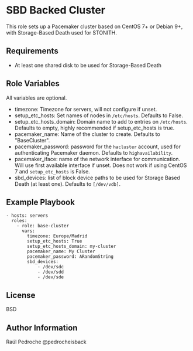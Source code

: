 SBD Backed Cluster
==================

This role sets up a Pacemaker cluster based on CentOS 7+ or Debian 9+,
with Storage-Based Death used for STONITH.

Requirements
------------

* At least one shared disk to be used for Storage-Based Death

Role Variables
--------------
All variables are optional.

* timezone: Timezone for servers, will not configure if unset.
* setup_etc_hosts: Set names of nodes in `/etc/hosts`. Defaults to
  False.
* setup_etc_hosts_domain: Domain name to add to entries on
  `/etc/hosts`. Defaults to empty, highly recommended if
  setup_etc_hosts is true.
* pacemaker_name: Name of the cluster to create. Defaults to
  "BaseCluster".
* pacemaker_password: password for the `hacluster` account, used for
  authenticating Pacemaker daemon. Defaults to `highavailability`.
* pacemaker_iface: name of the network interface for communication.
  Will use first available interface if unset. Does not work if using
  CentOS 7 and `setup_etc_hosts` is False.
* sbd_devices: list of block device paths to be used for Storage Based
  Death (at least one). Defaults to `[/dev/vdb]`.

Example Playbook
----------------

    - hosts: servers
      roles:
        - role: base-cluster
          vars:
            timezone: Europe/Madrid
            setup_etc_hosts: True
            setup_etc_hosts_domain: my-cluster
            pacemaker_name: My Cluster
            pacemaker_password: ARandomString
            sbd_devices:
                - /dev/sdc
                - /dev/sdd
                - /dev/sde


License
-------

BSD

Author Information
------------------

Raúl Pedroche @pedrocheisback